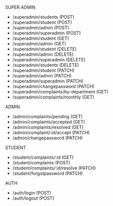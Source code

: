 SUPER ADMIN 

- /superadmin/students (POST)
- /superadmin/student (POST)
- /superadmin/admin (POST)
- /superadmin/superadmin (POST) 
- /superadmin/student (GET)
- /superadmin/admin (GET)
- /superadmin/student (DELETE)
- /superadmin/admin (DELETE)
- /superadmin/superadmin (DELETE)
- /superadmin/students (DELETE)
- /superadmin/student (PATCH)
- /superadmin/admin (PATCH)
- /superadmin/superadmin (PATCH)
- /superadmin/changepassword (PATCH)
- /superadmin/complaints/by-department (GET)
- /superadmin/complaints/monthly (GET)

ADMIN
- /admin/complaints/pending (GET)
- /admin/complaints/accepted (GET)
- /admin/complaints/resolved (GET)
- /admin/complaint/:id/accept (PATCH)
- /admin/changepassword (PATCH)

STUDENT 
- /student/complaints/:id (GET)
- /student/complaints (POST)
- /student/complaints/:id/resolve (PATCH)
- /student/forgotpassword (PATCH)

AUTH
- /auth/login (POST)
- /auth/logout (POST)